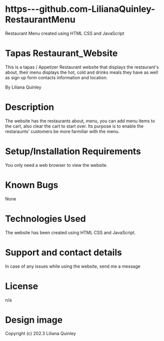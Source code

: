 # https---github.com-LilianaQuinley-RestaurantMenu
Restaurant Menu created using HTML CSS and JavaScript

# Tapas Restaurant_Website
This is a tapas / Appetizer Restaurant website that displays the restaurant's about, their menu displays the hot, cold and drinks meals they have as well as sign up form
contacts information and location.

By Liliana Quinley

# Description
The website has the restaurants about, menu, you can add menu items to the cart, also clear the cart to start over.
Its purpose is to enable the restaraunts' customers be more farmiliar with the menu.

# Setup/Installation Requirements
You only need a web browser to view the website.

# Known Bugs
None 

# Technologies Used
The website has been created using HTML CSS and JavaScript.

# Support and contact details
In case of any issues while using the website, send me a message

# License
n/a

# Design image
Copyright (c) 202.3 Liliana Quinley

